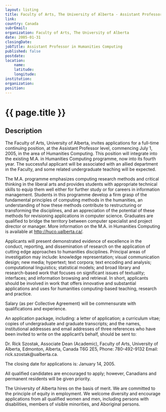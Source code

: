 ```yaml
---
layout: listing
title: Faculty of Arts, The University of Alberta - Assistant Professor in Humanities Computing
link:
country: Canada
subrEmail: 
organization: Faculty of Arts, The University of Alberta 
date: 2005-01-31
closingDate: 
jobTitle: Assistant Professor in Humanities Computing
published: false
postdate:
location:
	name: 
	latitude: 
	longitude: 
institution: 
organization: 
position: 
--- 
```



# {{ page.title }}

## Description



<p>The Faculty of Arts, University of Alberta, invites applications for a full-time continuing position, at the Assistant Professor level, commencing July 1, 2005, in the area of Humanities Computing.  This position will integrate into the existing M.A. in Humanities Computing programme, now into its fourth year.  The successful applicant will be associated with an allied department in the Faculty, and some related undergraduate teaching will be expected.</p>

<p>The M.A. programme emphasizes computing research methods and critical thinking in the liberal arts and provides students with appropriate technical skills to equip them well either for further study or for careers in information management.  Students in this programme develop a firm grasp of the fundamental principles of computing methods in the humanities, an understanding of how these methods contribute to restructuring or transforming the disciplines, and an appreciation of the potential of these methods for revisioning applications in computer science.  Graduates are qualified to bridge the territory between computer specialist and project director or manager.  More information on the M.A. in Humanities Computing is available at <a href="http://huco.ualberta.ca/">http://huco.ualberta.ca/</a>.</p>

<p>Applicants will present demonstrated evidence of excellence in the conduct, reporting, and dissemination of research on the application of cutting edge approaches to humanities disciplines.  Principal areas of investigation may include: knowledge representation; visual communication design; new media; hypertext; text corpora; text encoding and analysis; computational linguistics; statistical models; and broad library and research-based work that focuses on significant issues of textuality; interfaces; and information browsing and retrieval. In short, applicants should be involved in work that offers innovative and substantial applications and uses for humanities computing-based teaching, research and practice.</p>

<p>Salary (as per Collective Agreement) will be commensurate with qualifications and experience.</p>

<p>An application package, including: a letter of application; a curriculum vitae; copies of undergraduate and graduate transcripts; and the names, institutional addresses and email addresses of three references who have been invited to write on the applicant’s behalf, should be sent to:</p>

<p>Dr. Rick Szostak, Associate Dean (Academic), Faculty of Arts, University of Alberta, Edmonton, Alberta, Canada T6G 2E5, Phone: 780-492-9132 Email:  rick.szostak@ualberta.ca.</p>

<p>The closing date for applications is:  January 14, 2005.</p>

<p>All qualified candidates are encouraged to apply; however, Canadians and permanent residents will be given priority. </p>

<p>The University of Alberta hires on the basis of merit.  We are committed to the principle of equity in employment. We welcome diversity and encourage applications from all qualified women and men, including persons with disabilities, members of visible minorities, and Aboriginal persons.</p>

